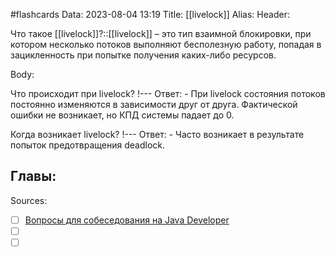 #flashcards
Data: 2023-08-04 13:19
Title: [[livelock]]
Alias:
Header:

Что такое [[livelock]]?::[[livelock]] – это тип взаимной блокировки, при котором несколько потоков выполняют бесполезную работу, попадая в зацикленность при попытке получения каких-либо ресурсов.
<!--SR:!2023-11-03,10,310-->



Body:


Что происходит при livelock?
!---
Ответ:
	- При livelock состояния потоков постоянно изменяются в зависимости друг от друга. Фактической ошибки не возникает, но КПД системы падает до 0. 
<!--SR:!2023-11-03,10,310-->




Когда возникает livelock?
!---
Ответ:
	- Часто возникает в результате попыток предотвращения deadlock.
<!--SR:!2023-11-03,10,310-->


Главы:
-


Sources:
- [ ] [Вопросы для собеседования на Java Developer](https://github.com/enhorse/java-interview/blob/master/README.md#%D0%9E%D0%9E%D0%9F)
- [ ] []()
- [ ] []()
